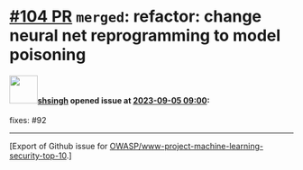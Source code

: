 # [\#104 PR](https://github.com/OWASP/www-project-machine-learning-security-top-10/pull/104) `merged`: refactor: change neural net reprogramming to model poisoning

#### <img src="https://avatars.githubusercontent.com/u/412800?v=4" width="50">[shsingh](https://github.com/shsingh) opened issue at [2023-09-05 09:00](https://github.com/OWASP/www-project-machine-learning-security-top-10/pull/104):

fixes: #92





-------------------------------------------------------------------------------



[Export of Github issue for [OWASP/www-project-machine-learning-security-top-10](https://github.com/OWASP/www-project-machine-learning-security-top-10).]

